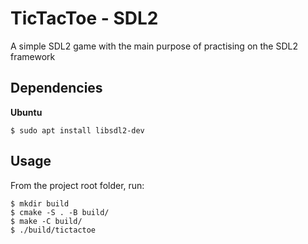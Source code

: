 # TicTacToe - SDL2
A simple SDL2 game with the main purpose of practising on the SDL2 framework

## Dependencies

**Ubuntu**
```
$ sudo apt install libsdl2-dev
```

## Usage

From the project root folder, run:
```
$ mkdir build
$ cmake -S . -B build/
$ make -C build/
$ ./build/tictactoe
```
